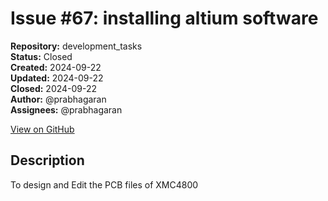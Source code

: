 # Issue #67: installing altium software

**Repository:** development_tasks  
**Status:** Closed  
**Created:** 2024-09-22  
**Updated:** 2024-09-22  
**Closed:** 2024-09-22  
**Author:** @prabhagaran  
**Assignees:** @prabhagaran  

[View on GitHub](https://github.com/Simtestlab/development_tasks/issues/67)

## Description

To design and Edit the PCB files of XMC4800